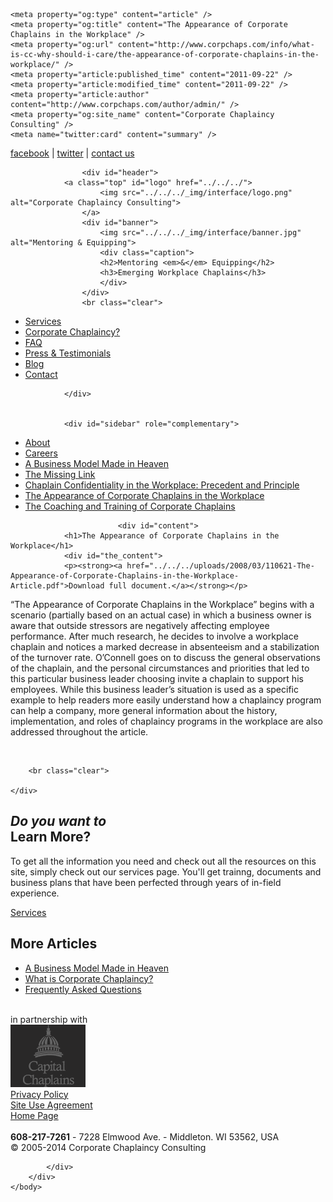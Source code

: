 <!DOCTYPE html>
<html dir="ltr" lang="en-US" xmlns:og="http://ogp.me/ns#" xmlns:fb="http://ogp.me/ns/fb#">
<head>
<meta http-equiv="Content-Type" content="text/html; charset=UTF-8" />
<title>The Appearance of Corporate Chaplains in the Workplace &laquo;  Corporate Chaplaincy Consulting</title>
<link rel="Shortcut Icon" href="../../../_img/favicon.ico">
<link rel="stylesheet" href="../../../_css/style.css" type="text/css" media="screen" />
<link rel="stylesheet" href="../../../_css/print.css" type="text/css" media="print" />
<link rel="pingback" href="../../../xmlrpc.php" />
<script type="text/javascript" src="../../../_js/jquery-1.3.2.min.js"></script>
<script type="text/javascript" src="../../../_js/fancybox/jquery.mousewheel-3.0.2.pack.js"></script>
<script type="text/javascript" src="../../../_js/fancybox/jquery.fancybox-1.3.1.js"></script>
<link rel="stylesheet" type="text/css" href="../../../_js/fancybox/jquery.fancybox-1.3.1.css" media="screen" />

<!-- SEO Ultimate (http://www.seodesignsolutions.com/wordpress-seo/) -->
	<meta property="og:type" content="article" />
	<meta property="og:title" content="The Appearance of Corporate Chaplains in the Workplace" />
	<meta property="og:url" content="http://www.corpchaps.com/info/what-is-cc-why-should-i-care/the-appearance-of-corporate-chaplains-in-the-workplace/" />
	<meta property="article:published_time" content="2011-09-22" />
	<meta property="article:modified_time" content="2011-09-22" />
	<meta property="article:author" content="http://www.corpchaps.com/author/admin/" />
	<meta property="og:site_name" content="Corporate Chaplaincy Consulting" />
	<meta name="twitter:card" content="summary" />
<!-- /SEO Ultimate -->

<link rel="alternate" type="application/rss+xml" title="Corporate Chaplaincy Consulting &raquo; Feed" href="../../../feed/" />
<link rel="alternate" type="application/rss+xml" title="Corporate Chaplaincy Consulting &raquo; Comments Feed" href="../../../comments/feed/" />
<link rel="alternate" type="application/rss+xml" title="Corporate Chaplaincy Consulting &raquo; The Appearance of Corporate Chaplains in the Workplace Comments Feed" href="feed/" />
<link rel='stylesheet' id='wpsc-thickbox-css'  href='../../../wp-content/plugins/wp-e-commerce/wpsc-core/js/thickbox.css%3Fver=3.8.9.2.625469.css' type='text/css' media='all' />
<link rel='stylesheet' id='wpsc-theme-css-css'  href='../../../wp-content/themes/corpchaps/wpsc-default.css%3Fver=3.8.9.2.625469.css' type='text/css' media='all' />
<style type='text/css'>

		/*
		* Default View Styling
		*/
		div.default_product_display div.textcol{
			margin-left: 106px !important;
			min-height: 96px;
			_height: 96px;
		}

		div.default_product_display  div.textcol div.imagecol{
			position:absolute;
			top:0px;
			left: 0px;
			margin-left: -106px !important;
		}

		div.default_product_display  div.textcol div.imagecol a img {
			width: 96px;
			height: 96px;
		}

		.wpsc_category_grid_item  {
			display:block;
			float:left;
			width: 96px;
			height: 96px;
		}
		.wpsc_category_grid_item  span{
			position:relative;
			top:10.4444444444px;
		}
		div.default_product_display div.item_no_image a  {
			width: 94px;
		}

		div.default_product_display .imagecol img.no-image, #content div.default_product_display .imagecol img.no-image {
			width: 96px;
			height: 96px;
        }

		
		/*
		* Single View Styling
		*/

		div.single_product_display div.item_no_image  {
			width: 126px;
			height: 126px;
		}
		div.single_product_display div.item_no_image a  {
			width: 126px;
		}

		div.single_product_display div.textcol{
			margin-left: 138px !important;
			min-height: 128px;
			_height: 128px;
		}


		div.single_product_display  div.textcol div.imagecol{
			position:absolute;

			margin-left: -138px !important;
		}

		div.single_product_display  div.textcol div.imagecol a img {
			width: 128px;
			height: 128px;
		}

	div#categorydisplay{
		display: block;
	}

	div#branddisplay{
		display: none;
	}

</style>
<link rel='stylesheet' id='wpsc-theme-css-compatibility-css'  href='../../../wp-content/plugins/wp-e-commerce/wpsc-theme/compatibility.css%3Fver=3.8.9.2.625469.css' type='text/css' media='all' />
<script type='text/javascript' src='../../../wp-includes/js/jquery/jquery.js%3Fver=1.7.2'></script>
<script type='text/javascript' src='../../../wp-content/plugins/wp-e-commerce/wpsc-core/js/wp-e-commerce.js%3Fver=3.8.9.2.625469'></script>
<script type='text/javascript' src='../../../wp-content/plugins/wp-e-commerce/wpsc-core/js/jquery.infieldlabel.min.js%3Fver=3.8.9.2.625469'></script>
<script type='text/javascript' src='../../../wp-content/plugins/wp-e-commerce/wpsc-core/js/ajax.js%3Fver=3.8.9.2.625469'></script>
<script type='text/javascript'>
/* <![CDATA[ */
var wpsc_ajax = {"ajaxurl":"http:\/\/www.corpchaps.com\/wp-admin\/admin-ajax.php","spinner":"http:\/\/www.corpchaps.com\/wp-admin\/images\/wpspin_light.gif","no_quotes":"It appears that there are no shipping quotes for the shipping information provided.  Please check the information and try again."};
/* ]]> */
</script>
<script type='text/javascript' src='../../../index.php%3Fwpsc_user_dynamic_js=true&amp;ver=3.8.9.2.625469'></script>
<script type='text/javascript' src='../../../wp-content/plugins/wp-e-commerce/wpsc-admin/js/jquery.livequery.js%3Fver=1.0.3'></script>
<script type='text/javascript' src='../../../wp-content/plugins/wp-e-commerce/wpsc-core/js/user.js%3Fver=3.8.9.2625469'></script>
<script type='text/javascript' src='../../../wp-content/plugins/wp-e-commerce/wpsc-core/js/thickbox.js%3Fver=Instinct_e-commerce'></script>
<link rel="EditURI" type="application/rsd+xml" title="RSD" href="../../../xmlrpc.php%3Frsd" />
<link rel="wlwmanifest" type="application/wlwmanifest+xml" href="../../../wp-includes/wlwmanifest.xml" /> 
<link rel='prev' title='Chaplain Confidentiality in the Workplace: Precedent and Principle' href='../chaplain-confidentiality-in-the-workplace-precedent-and-principle/' />
<link rel='next' title='The Coaching and Training of Corporate Chaplains' href='../the-coaching-and-training-of-corporate-chaplains/' />
<meta name="generator" content="WordPress 3.4.2" />
<link rel='canonical' href='index.html' />
<link rel='alternate' type='application/rss+xml' title='Corporate Chaplaincy Consulting Product List RSS' href='../../../%3Fwpsc_action=rss'/><script type="text/javascript">

  var _gaq = _gaq || [];
  _gaq.push(['_setAccount', 'UA-23679465-1']);
  _gaq.push(['_trackPageview']);

  (function() {
    var ga = document.createElement('script'); ga.type = 'text/javascript'; ga.async = true;
    ga.src = ('https:' == document.location.protocol ? 'https://ssl' : 'http://www') + '.google-analytics.com/ga.js';
    var s = document.getElementsByTagName('script')[0]; s.parentNode.insertBefore(ga, s);
  })();

</script>
</head>
<body class="page page-id-665 page-child parent-pageid-12 page-template-default">
	<div id="topbar" class="outer">
			<a target="_blank" href="http://www.facebook.com/pages/Corporate-Chaplaincy-Consulting/240905042597630?v=info">facebook</a> | <a target="_blank" href="http://twitter.com/stevewcook">twitter</a> | <a href="../../../contact-us/">contact us</a>
	</div>

<div id="main" class="outer">
	 <div class="container">

					<div id="header">
				<a class="top" id="logo" href="../../../">
						<img src="../../../_img/interface/logo.png" alt="Corporate Chaplaincy Consulting">
					</a>
					<div id="banner">
						<img src="../../../_img/interface/banner.jpg" alt="Mentoring & Equipping">
						<div class="caption">
						<h2>Mentoring <em>&</em> Equipping</h2>
						<h3>Emerging Workplace Chaplains</h3>
						</div>
					</div>
					<br class="clear">


 <ul id="subnav">  
 <li class="page_item page-item-197"><a href="../../services/">Services</a></li>
<li class="page_item page-item-12 current_page_ancestor current_page_parent"><a href="../">Corporate Chaplaincy?</a></li>
<li class="page_item page-item-148"><a href="../../faq/">FAQ</a></li>
<li class="page_item page-item-278"><a href="../../testimonials/">Press &#038; Testimonials</a></li>
 
<li><a href="../../../category/blog/">Blog</a></li>
<li><a href="../../../contact-us/">Contact</a></li>
 </ul>  



				</div>


				<div id="sidebar" role="complementary">
<ul id="sub-pages"><li><a href="../about/">About</a></li><li><a href="../../../about-us/consider-a-career-in-corporate-chaplaincy/">Careers</a></li><li><a href="../../../a-business-model-made-in-heaven/">A Business Model Made in Heaven</a></li><li><a href="../missing-link/">The Missing Link</a></li><li><a href="../chaplain-confidentiality-in-the-workplace-precedent-and-principle/">Chaplain Confidentiality in the Workplace: Precedent and Principle</a></li><li><a href="index.html">The Appearance of Corporate Chaplains in the Workplace</a></li><li><a href="../the-coaching-and-training-of-corporate-chaplains/">The Coaching and Training of Corporate Chaplains</a></li></ul></div>




				
							<div id="content">
				<h1>The Appearance of Corporate Chaplains in the Workplace</h1>
				<div id="the_content">
				<p><strong><a href="../../../uploads/2008/03/110621-The-Appearance-of-Corporate-Chaplains-in-the-Workplace-Article.pdf">Download full document.</a></strong></p>
<p>“The Appearance of Corporate Chaplains in the Workplace” begins with a scenario (partially based on an actual case) in which a business owner is aware that outside stressors are negatively affecting employee performance. After much research, he decides to involve a workplace chaplain and notices a marked decrease in absenteeism and a stabilization of the turnover rate. O’Connell goes on to discuss the general observations of the chaplain, and the personal circumstances and priorities that led to this particular business leader choosing invite a chaplain to support his employees. While this business leader’s situation is used as a specific example to help readers more easily understand how a chaplaincy program can help a company, more general information about the history, implementation, and roles of chaplaincy programs in the workplace are also addressed throughout the article.</p>
				</div>
				<br class="clear">
				</div>	
				
	
		
		<br class="clear">

	</div>

</div>
<div id="footertop" class="outer">
			<div class="container">
				<div id="learn">
					<h2><em>Do you want to </em><br/>Learn More?</h2>
					<p>
						To get all the information you need and check out all the resources on this site, simply check out our services page. You'll get trainng, documents and business plans that have been perfected through years of in-field experience.</p>
	<p><a class="arrow" href="../../services/">Services</a></p>
</div>
	<div id="more">
		<h2><strong>More</strong> Articles</h2>
		<ul>
			<li class="first"><a href="../../../a-business-model-made-in-heaven/">A Business Model Made in Heaven</a></li>
			<li><a href="../">What is Corporate Chaplaincy?</a></li>
			<li class="last"><a href="../../faq/">Frequently Asked Questions</a></li>
		</ul>
	</div>		
	<br class="clear">
</div>
</div>
<div id="footermiddle" class="outer">
			<div class="container">
				<div id="partnership" class="col">
					in partnership with<br>
					<a href="http://www.capchaps.org"><img src="../../../_img/interface/logo_footer.png" alt="Corporate Chaplaincy Consulting"></a>
				</div>
				<div id="copyright" class="col link">
					<a href="../../../copyright-information/" class="dark box">Privacy Policy</a>
				</div>
				<div id="siteuse" class="col link">
					<a href="../../../statement-of-agreement-for-use-of-site/" class="dark box">Site Use Agreement</a>
				</div>
<div id="backhome" class="col link">
					<a href="../../../" class="dark box">Home Page</a>
				</div>
				<div id="social-links" class="col link">
			<a href="http://www.vimeo.com/corpchaps/videos" id="vimeo" target="_blank"class="icon"><img src="../../../_img/interface/transparent.png" alt="vimeo"></a>
			<a href="http://www.facebook.com/pages/Corporate-Chaplaincy-Consulting/240905042597630?v=info" id="facebook" target="_blank" class="icon"><img src="../../../_img/interface/transparent.png" alt="facebook"></a>
							<a href="http://twitter.com/stevewcook" id="twitter" target="_blank" class="icon"><img src="../../../_img/interface/transparent.png" alt="twitter"></a>		
				</div>
			</div>
		</div>
		<div id="footerbottom" class="outer">
			<div class="container">
				<strong>608-217-7261</strong> - 7228 Elmwood Ave. - Middleton. WI 53562, USA<br>
				&copy; 2005-2014 Corporate Chaplaincy Consulting<br>


			</div>
		</div>
	</body>
</html>
